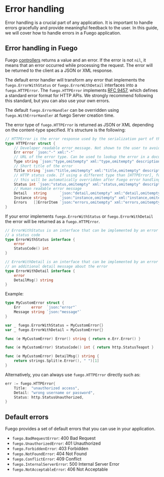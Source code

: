 # Error handling

Error handling is a crucial part of any application. It is important to handle errors gracefully and provide meaningful feedback to the user. In this guide, we will cover how to handle errors in a Fuego application.

## Error handling in Fuego

Fuego [controllers](./controllers) returns a value and an error. If the error is not `nil`,
it means that an error occurred while processing the request.
The error will be returned to the client as a JSON or XML response.

The default error handler will transform any error that implements the
`fuego.ErrorWithStatus` or `fuego.ErrorWithDetail` interfaces into a `fuego.HTTPError`. The `fuego.HTTPError` implements
[RFC 9457](https://www.rfc-editor.org/rfc/rfc9457), which defines a standard error format for HTTP APIs.
We strongly recommend following this standard, but you can also use your own errors.

The default `fuego.ErrorHandler` can be overridden using `fuego.WithErrorHandler` at fuego Server creation time.

The error type of `fuego.HTTPError` is returned as JSON or XML depending on the content-type specified.
It's structure is the following:

```go
// HTTPError is the error response used by the serialization part of the framework.
type HTTPError struct {
	// Developer readable error message. Not shown to the user to avoid security leaks.
	Err error `json:"-" xml:"-"`
	// URL of the error type. Can be used to lookup the error in a documentation
	Type string `json:"type,omitempty" xml:"type,omitempty" description:"URL of the error type. Can be used to lookup the error in a documentation"`
	// Short title of the error
	Title string `json:"title,omitempty" xml:"title,omitempty" description:"Short title of the error"`
	// HTTP status code. If using a different type than [HTTPError], for example [BadRequestError],
	// this will be automatically overridden after Fuego error handling.
	Status int `json:"status,omitempty" xml:"status,omitempty" description:"HTTP status code" example:"403"`
	// Human readable error message
	Detail   string      `json:"detail,omitempty" xml:"detail,omitempty" description:"Human readable error message"`
	Instance string      `json:"instance,omitempty" xml:"instance,omitempty"`
	Errors   []ErrorItem `json:"errors,omitempty" xml:"errors,omitempty"`
}
```

If your error implements `fuego.ErrorWithStatus` or `fuego.ErrorWithDetail`
the error will be returned as a `fuego.HTTPError`.

```go
// ErrorWithStatus is an interface that can be implemented by an error to provide
// a status code
type ErrorWithStatus interface {
	error
	StatusCode() int
}

// ErrorWithDetail is an interface that can be implemented by an error to provide
// an additional detail message about the error
type ErrorWithDetail interface {
	error
	DetailMsg() string
}
```

Example:

```go
type MyCustomError struct {
	Err     error  `json:"error"`
	Message string `json:"message"`
}

var _ fuego.ErrorWithStatus = MyCustomError{}
var _ fuego.ErrorWithDetail = MyCustomError{}

func (e MyCustomError) Error() string { return e.Err.Error() }

func (e MyCustomError) StatusCode() int { return http.StatusTeapot }

func (e MyCustomError) DetailMsg() string {
	return strings.Split(e.Error(), " ")[1]
}
```

Alternatively, you can always use `fuego.HTTPError` directly such as:

```go
err := fuego.HTTPError{
	Title:  "unauthorized access",
	Detail: "wrong username or password",
	Status: http.StatusUnauthorized,
}
```

## Default errors

Fuego provides a set of default errors that you can use in your application.

- `fuego.BadRequestError`: 400 Bad Request
- `fuego.UnauthorizedError`: 401 Unauthorized
- `fuego.ForbiddenError`: 403 Forbidden
- `fuego.NotFoundError`: 404 Not Found
- `fuego.ConflictError`: 409 Conflict
- `fuego.InternalServerError`: 500 Internal Server Error
- `fuego.NotAcceptableError`: 406 Not Acceptable

